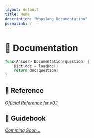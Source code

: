 ```yaml
---
layout: default
title: Home
description: "Wopslang Documentation"
permalink: /
---
```


# 📔 Documentation

```go
func<Answer> Documentation(question) {
    Dict doc = loadDoc()
    return doc[question]
}
```

## 📜 Reference

*[Official Reference for v0.1](docs/grammar.md)*

## 📓 Guidebook

*[Comming Soon...]()*
